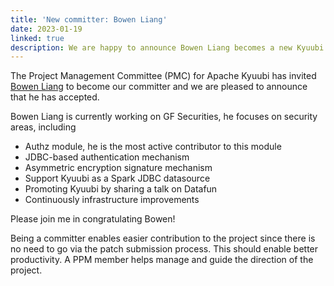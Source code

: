 ```yaml
---
title: 'New committer: Bowen Liang'
date: 2023-01-19
linked: true
description: We are happy to announce Bowen Liang becomes a new Kyuubi committer.
---
```

<!---
  Licensed under the Apache License, Version 2.0 (the "License");
  you may not use this file except in compliance with the License.
  You may obtain a copy of the License at

   http://www.apache.org/licenses/LICENSE-2.0

  Unless required by applicable law or agreed to in writing, software
  distributed under the License is distributed on an "AS IS" BASIS,
  WITHOUT WARRANTIES OR CONDITIONS OF ANY KIND, either express or implied.
  See the License for the specific language governing permissions and
  limitations under the License. See accompanying LICENSE file.
-->

The Project Management Committee (PMC) for Apache Kyuubi
has invited [Bowen Liang](https://github.com/bowenliang123) to become our committer and
we are pleased to announce that he has accepted.

Bowen Liang is currently working on GF Securities, he focuses on security areas, including

   - Authz module, he is the most active contributor to this module
   - JDBC-based authentication mechanism
   - Asymmetric encryption signature mechanism
   - Support Kyuubi as a Spark JDBC datasource
   - Promoting Kyuubi by sharing a talk on Datafun
   - Continuously infrastructure improvements

Please join me in congratulating Bowen!

Being a committer enables easier contribution to the
project since there is no need to go via the patch
submission process. This should enable better productivity.
A PPM member helps manage and guide the direction of the project.
